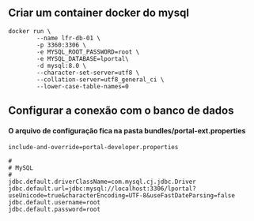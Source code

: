 ## Criar um container docker do mysql

```shell
docker run \
        --name lfr-db-01 \
        -p 3360:3306 \
        -e MYSQL_ROOT_PASSWORD=root \
        -e MYSQL_DATABASE=lportal\
        -d mysql:8.0 \
        --character-set-server=utf8 \
        --collation-server=utf8_general_ci \
        --lower-case-table-names=0
```
## Configurar a conexão com o banco de dados
#### O arquivo de configuração fica na pasta bundles/portal-ext.properties

```properties
include-and-override=portal-developer.properties

#
# MySQL
#
jdbc.default.driverClassName=com.mysql.cj.jdbc.Driver
jdbc.default.url=jdbc:mysql://localhost:3306/lportal?useUnicode=true&characterEncoding=UTF-8&useFastDateParsing=false
jdbc.default.username=root
jdbc.default.password=root
```
